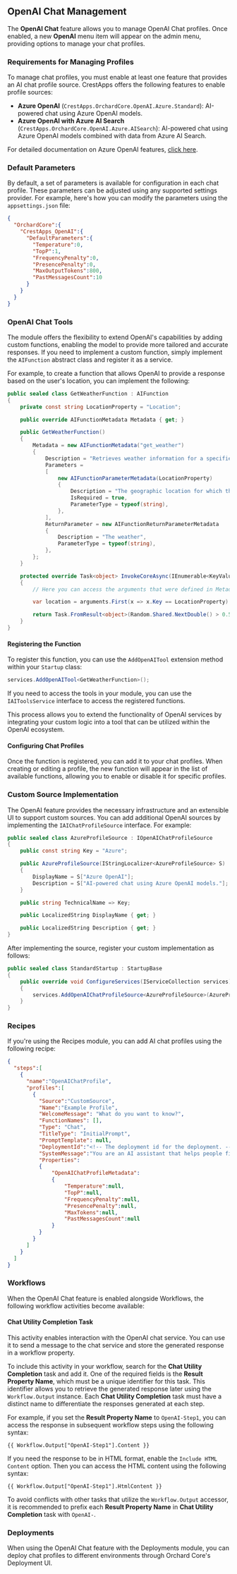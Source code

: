 ## OpenAI Chat Management

The **OpenAI Chat** feature allows you to manage OpenAI Chat profiles. Once enabled, a new **OpenAI** menu item will appear on the admin menu, providing options to manage your chat profiles.

### Requirements for Managing Profiles

To manage chat profiles, you must enable at least one feature that provides an AI chat profile source. CrestApps offers the following features to enable profile sources:

- **Azure OpenAI** (`CrestApps.OrchardCore.OpenAI.Azure.Standard`): AI-powered chat using Azure OpenAI models.
- **Azure OpenAI with Azure AI Search** (`CrestApps.OrchardCore.OpenAI.Azure.AISearch`): AI-powered chat using Azure OpenAI models combined with data from Azure AI Search.

For detailed documentation on Azure OpenAI features, [click here](../CrestApps.OrchardCore.OpenAI.Azure/README.md).

### Default Parameters

By default, a set of parameters is available for configuration in each chat profile. These parameters can be adjusted using any supported settings provider. For example, here's how you can modify the parameters using the `appsettings.json` file:

```json
{
  "OrchardCore":{
    "CrestApps_OpenAI":{
      "DefaultParameters":{
        "Temperature":0,
        "TopP":1,
        "FrequencyPenalty":0,
        "PresencePenalty":0,
        "MaxOutputTokens":800,
        "PastMessagesCount":10
      }
    }
  }
}
```

### OpenAI Chat Tools

The module offers the flexibility to extend OpenAI's capabilities by adding custom functions, enabling the model to provide more tailored and accurate responses. If you need to implement a custom function, simply implement the `AIFunction` abstract class and register it as a service.

For example, to create a function that allows OpenAI to provide a response based on the user's location, you can implement the following:

```csharp
public sealed class GetWeatherFunction : AIFunction
{
    private const string LocationProperty = "Location";

    public override AIFunctionMetadata Metadata { get; }

    public GetWeatherFunction()
    {
        Metadata = new AIFunctionMetadata("get_weather")
        {
            Description = "Retrieves weather information for a specified location.",
            Parameters =
            [
                new AIFunctionParameterMetadata(LocationProperty)
                {
                    Description = "The geographic location for which the weather information is requested.",
                    IsRequired = true,
                    ParameterType = typeof(string),
                },
            ],
            ReturnParameter = new AIFunctionReturnParameterMetadata
            {
                Description = "The weather",
                ParameterType = typeof(string),
            },
        };
    }

    protected override Task<object> InvokeCoreAsync(IEnumerable<KeyValuePair<string, object>> arguments, CancellationToken cancellationToken)
    {
        // Here you can access the arguments that were defined in Metadata.Parameters above.

        var location = arguments.First(x => x.Key == LocationProperty).Value as string;

        return Task.FromResult<object>(Random.Shared.NextDouble() > 0.5 ? $"It's sunny in {location}" : $"It's raining in {location}");
    }
}
```

#### Registering the Function

To register this function, you can use the `AddOpenAITool` extension method within your `Startup` class:

```csharp
services.AddOpenAITool<GetWeatherFunction>();
```

If you need to access the tools in your module, you can use the `IAIToolsService` interface to access the registered functions.

This process allows you to extend the functionality of OpenAI services by integrating your custom logic into a tool that can be utilized within the OpenAI ecosystem.

#### Configuring Chat Profiles

Once the function is registered, you can add it to your chat profiles. When creating or editing a profile, the new function will appear in the list of available functions, allowing you to enable or disable it for specific profiles.

### Custom Source Implementation

The OpenAI feature provides the necessary infrastructure and an extensible UI to support custom sources. You can add additional OpenAI sources by implementing the `IAIChatProfileSource` interface. For example:

```csharp
public sealed class AzureProfileSource : IOpenAIChatProfileSource
{
    public const string Key = "Azure";

    public AzureProfileSource(IStringLocalizer<AzureProfileSource> S)
    {
        DisplayName = S["Azure OpenAI"];
        Description = S["AI-powered chat using Azure OpenAI models."];
    }

    public string TechnicalName => Key;

    public LocalizedString DisplayName { get; }

    public LocalizedString Description { get; }
}
```

After implementing the source, register your custom implementation as follows:

```csharp
public sealed class StandardStartup : StartupBase
{
    public override void ConfigureServices(IServiceCollection services)
    {
        services.AddOpenAIChatProfileSource<AzureProfileSource>(AzureProfileSource.Key);
    }
}
```

### Recipes

If you're using the Recipes module, you can add AI chat profiles using the following recipe:

```json
{
  "steps":[
    {
      "name":"OpenAIChatProfile",
      "profiles":[
        {
          "Source":"CustomSource",
          "Name":"Example Profile",
          "WelcomeMessage": "What do you want to know?",
          "FunctionNames": [],
          "Type": "Chat",
          "TitleType": "InitialPrompt",
          "PromptTemplate": null,
          "DeploymentId":"<!-- The deployment id for the deployment. -->",
          "SystemMessage":"You are an AI assistant that helps people find information.",
          "Properties": 
          {
              "OpenAIChatProfileMetadata": 
              {
                  "Temperature":null,
                  "TopP":null,
                  "FrequencyPenalty":null,
                  "PresencePenalty":null,
                  "MaxTokens":null,
                  "PastMessagesCount":null
              }
          }
        }
      ]
    }
  ]
}
```

### Workflows

When the OpenAI Chat feature is enabled alongside Workflows, the following workflow activities become available:

#### Chat Utility Completion Task

This activity enables interaction with the OpenAI chat service. You can use it to send a message to the chat service and store the generated response in a workflow property.

To include this activity in your workflow, search for the **Chat Utility Completion** task and add it. One of the required fields is the **Result Property Name**, which must be a unique identifier for this task. This identifier allows you to retrieve the generated response later using the `Workflow.Output` instance. Each **Chat Utility Completion** task must have a distinct name to differentiate the responses generated at each step. 

For example, if you set the **Result Property Name** to `OpenAI-Step1`, you can access the response in subsequent workflow steps using the following syntax:

```liquid
{{ Workflow.Output["OpenAI-Step1"].Content }}
```

If you need the response to be in HTML format, enable the `Include HTML Content` option. Then you can access the HTML content using the following syntax:
```liquid
{{ Workflow.Output["OpenAI-Step1"].HtmlContent }}
```

To avoid conflicts with other tasks that utilize the `Workflow.Output` accessor, it is recommended to prefix each **Result Property Name** in **Chat Utility Completion** task with `OpenAI-`.

### Deployments

When using the OpenAI Chat feature with the Deployments module, you can deploy chat profiles to different environments through Orchard Core's Deployment UI.
